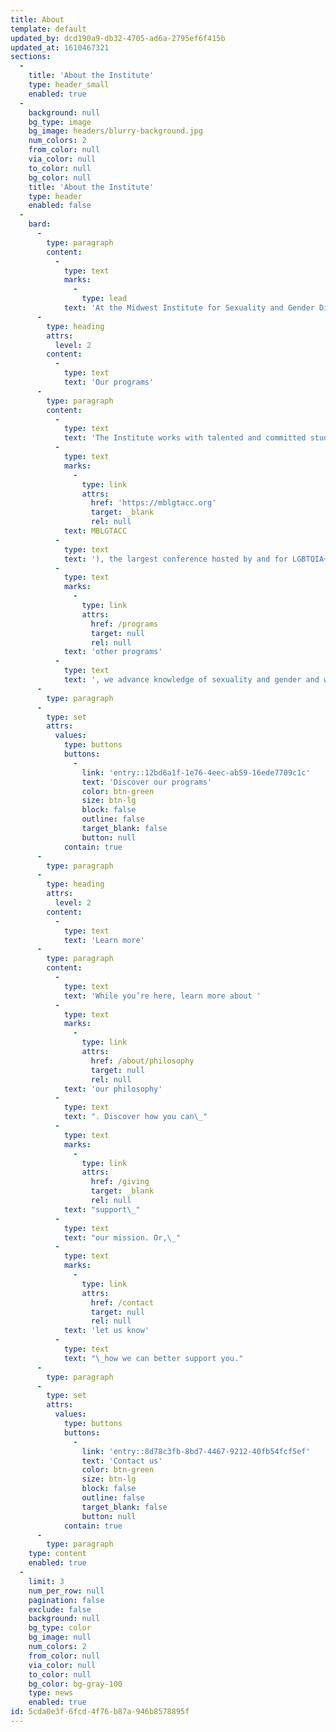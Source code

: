 ```yaml
---
title: About
template: default
updated_by: dcd190a9-db32-4705-ad6a-2795ef6f415b
updated_at: 1610467321
sections:
  -
    title: 'About the Institute'
    type: header_small
    enabled: true
  -
    background: null
    bg_type: image
    bg_image: headers/blurry-background.jpg
    num_colors: 2
    from_color: null
    via_color: null
    to_color: null
    bg_color: null
    title: 'About the Institute'
    type: header
    enabled: false
  -
    bard:
      -
        type: paragraph
        content:
          -
            type: text
            marks:
              -
                type: lead
            text: 'At the Midwest Institute for Sexuality and Gender Diversity, we re-envision a culture of higher education where the needs and experiences of systematically disadvantaged students are centered and the diverse experiences across the spectrums of sexuality and gender are celebrated.'
      -
        type: heading
        attrs:
          level: 2
        content:
          -
            type: text
            text: 'Our programs'
      -
        type: paragraph
        content:
          -
            type: text
            text: 'The Institute works with talented and committed student leaders from across the region to host the Midwest Bisexual Lesbian Gay Transgender Asexual College Conference ('
          -
            type: text
            marks:
              -
                type: link
                attrs:
                  href: 'https://mblgtacc.org'
                  target: _blank
                  rel: null
            text: MBLGTACC
          -
            type: text
            text: '), the largest conference hosted by and for LGBTQIA+ college students. Through this and '
          -
            type: text
            marks:
              -
                type: link
                attrs:
                  href: /programs
                  target: null
                  rel: null
            text: 'other programs'
          -
            type: text
            text: ', we advance knowledge of sexuality and gender and we empower students to inspire sustainable change. We lead our higher education colleagues in relevant and inclusive practices.'
      -
        type: paragraph
      -
        type: set
        attrs:
          values:
            type: buttons
            buttons:
              -
                link: 'entry::12bd6a1f-1e76-4eec-ab59-16ede7709c1c'
                text: 'Discover our programs'
                color: btn-green
                size: btn-lg
                block: false
                outline: false
                target_blank: false
                button: null
            contain: true
      -
        type: paragraph
      -
        type: heading
        attrs:
          level: 2
        content:
          -
            type: text
            text: 'Learn more'
      -
        type: paragraph
        content:
          -
            type: text
            text: 'While you’re here, learn more about '
          -
            type: text
            marks:
              -
                type: link
                attrs:
                  href: /about/philosophy
                  target: null
                  rel: null
            text: 'our philosophy'
          -
            type: text
            text: ". Discover how you can\_"
          -
            type: text
            marks:
              -
                type: link
                attrs:
                  href: /giving
                  target: _blank
                  rel: null
            text: "support\_"
          -
            type: text
            text: "our mission. Or,\_"
          -
            type: text
            marks:
              -
                type: link
                attrs:
                  href: /contact
                  target: null
                  rel: null
            text: 'let us know'
          -
            type: text
            text: "\_how we can better support you."
      -
        type: paragraph
      -
        type: set
        attrs:
          values:
            type: buttons
            buttons:
              -
                link: 'entry::8d78c3fb-8bd7-4467-9212-40fb54fcf5ef'
                text: 'Contact us'
                color: btn-green
                size: btn-lg
                block: false
                outline: false
                target_blank: false
                button: null
            contain: true
      -
        type: paragraph
    type: content
    enabled: true
  -
    limit: 3
    num_per_row: null
    pagination: false
    exclude: false
    background: null
    bg_type: color
    bg_image: null
    num_colors: 2
    from_color: null
    via_color: null
    to_color: null
    bg_color: bg-gray-100
    type: news
    enabled: true
id: 5cda0e3f-6fcd-4f76-b87a-946b8578895f
---
```

